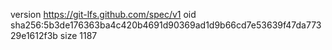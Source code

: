 version https://git-lfs.github.com/spec/v1
oid sha256:5b3de176363ba4c420b4691d90369ad1d9b66cd7e53639f47da77329e1612f3b
size 1187
